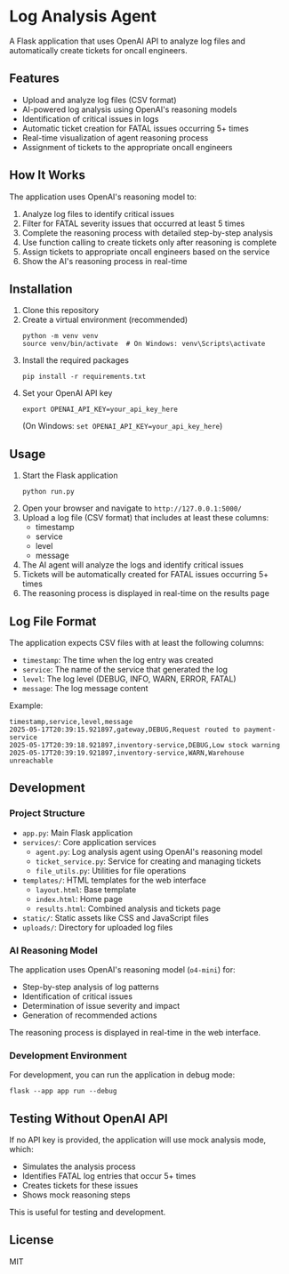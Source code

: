 # Log Analysis Agent

A Flask application that uses OpenAI API to analyze log files and automatically create tickets for oncall engineers.

## Features

- Upload and analyze log files (CSV format)
- AI-powered log analysis using OpenAI's reasoning models
- Identification of critical issues in logs
- Automatic ticket creation for FATAL issues occurring 5+ times
- Real-time visualization of agent reasoning process
- Assignment of tickets to the appropriate oncall engineers

## How It Works

The application uses OpenAI's reasoning model to:

1. Analyze log files to identify critical issues
2. Filter for FATAL severity issues that occurred at least 5 times
3. Complete the reasoning process with detailed step-by-step analysis 
4. Use function calling to create tickets only after reasoning is complete
5. Assign tickets to appropriate oncall engineers based on the service
6. Show the AI's reasoning process in real-time

## Installation

1. Clone this repository
2. Create a virtual environment (recommended)
   ```
   python -m venv venv
   source venv/bin/activate  # On Windows: venv\Scripts\activate
   ```
3. Install the required packages
   ```
   pip install -r requirements.txt
   ```
4. Set your OpenAI API key
   ```
   export OPENAI_API_KEY=your_api_key_here
   ```
   (On Windows: `set OPENAI_API_KEY=your_api_key_here`)

## Usage

1. Start the Flask application
   ```
   python run.py
   ```
2. Open your browser and navigate to `http://127.0.0.1:5000/`
3. Upload a log file (CSV format) that includes at least these columns:
   - timestamp
   - service
   - level
   - message
4. The AI agent will analyze the logs and identify critical issues
5. Tickets will be automatically created for FATAL issues occurring 5+ times
6. The reasoning process is displayed in real-time on the results page

## Log File Format

The application expects CSV files with at least the following columns:
- `timestamp`: The time when the log entry was created
- `service`: The name of the service that generated the log
- `level`: The log level (DEBUG, INFO, WARN, ERROR, FATAL)
- `message`: The log message content

Example:
```
timestamp,service,level,message
2025-05-17T20:39:15.921897,gateway,DEBUG,Request routed to payment-service
2025-05-17T20:39:18.921897,inventory-service,DEBUG,Low stock warning
2025-05-17T20:39:19.921897,inventory-service,WARN,Warehouse unreachable
```

## Development

### Project Structure

- `app.py`: Main Flask application
- `services/`: Core application services
  - `agent.py`: Log analysis agent using OpenAI's reasoning model
  - `ticket_service.py`: Service for creating and managing tickets
  - `file_utils.py`: Utilities for file operations
- `templates/`: HTML templates for the web interface
  - `layout.html`: Base template
  - `index.html`: Home page
  - `results.html`: Combined analysis and tickets page
- `static/`: Static assets like CSS and JavaScript files
- `uploads/`: Directory for uploaded log files

### AI Reasoning Model

The application uses OpenAI's reasoning model (`o4-mini`) for:
- Step-by-step analysis of log patterns
- Identification of critical issues
- Determination of issue severity and impact
- Generation of recommended actions

The reasoning process is displayed in real-time in the web interface.

### Development Environment

For development, you can run the application in debug mode:
```
flask --app app run --debug
```

## Testing Without OpenAI API

If no API key is provided, the application will use mock analysis mode, which:
- Simulates the analysis process
- Identifies FATAL log entries that occur 5+ times
- Creates tickets for these issues
- Shows mock reasoning steps

This is useful for testing and development.

## License

MIT 